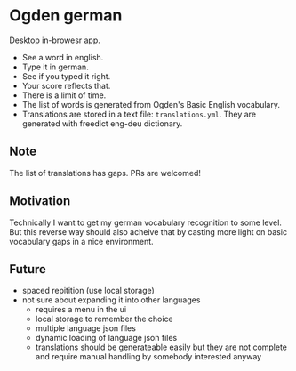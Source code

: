 # Ogden german

Desktop in-browesr app.

- See a word in english.
- Type it in german.
- See if you typed it right.
- Your score reflects that.
- There is a limit of time.
- The list of words is generated from Ogden's Basic English vocabulary.
- Translations are stored in a text file: `translations.yml`.
  They are generated with freedict eng-deu dictionary.

## Note

The list of translations has gaps.
PRs are welcomed!

## Motivation

Technically I want to get my german vocabulary recognition to some level.
But this reverse way should also acheive that by casting more light on basic vocabulary gaps in a nice environment.

## Future

- spaced repitition (use local storage)
- not sure about expanding it into other languages
  * requires a menu in the ui
  * local storage to remember the choice
  * multiple language json files
  * dynamic loading of language json files
  * translations should be generateable easily but they
    are not complete and require manual handling by somebody interested anyway
